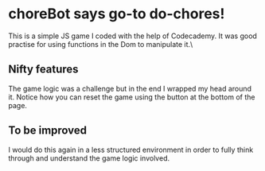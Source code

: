 # choreBot says go-to do-chores!

This is a simple JS game I coded with the help of Codecademy. It was good practise for using functions in the Dom to manipulate it.\

## Nifty features

The game logic was a challenge but in the end I wrapped my head around it. Notice how you can reset the game using the button at the bottom of the page.

## To be improved

I would do this again in a less structured environment in order to fully think through and understand the game logic involved.
